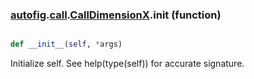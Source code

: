 ### [autofig](autofig.md).[call](autofig.call.md).[CallDimensionX](autofig.call.CallDimensionX.md).__init__ (function)


```py

def __init__(self, *args)

```



Initialize self.  See help(type(self)) for accurate signature.

